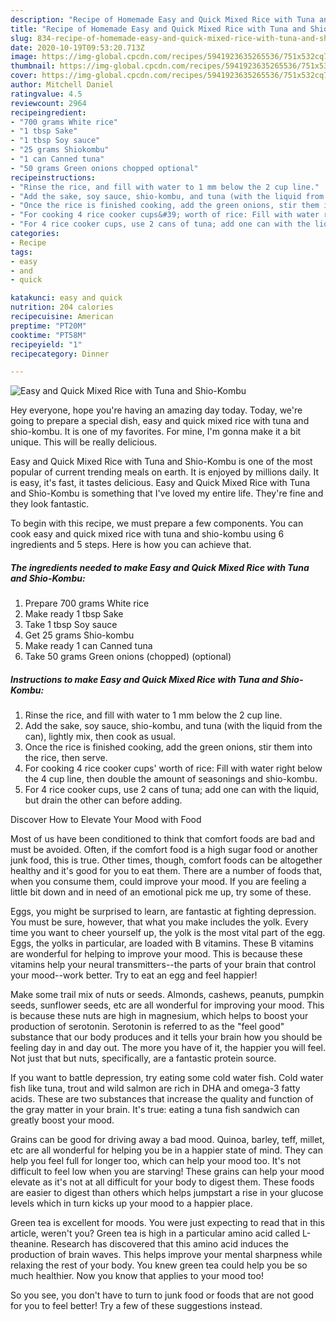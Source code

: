 ```yaml
---
description: "Recipe of Homemade Easy and Quick Mixed Rice with Tuna and Shio-Kombu"
title: "Recipe of Homemade Easy and Quick Mixed Rice with Tuna and Shio-Kombu"
slug: 834-recipe-of-homemade-easy-and-quick-mixed-rice-with-tuna-and-shio-kombu
date: 2020-10-19T09:53:20.713Z
image: https://img-global.cpcdn.com/recipes/5941923635265536/751x532cq70/easy-and-quick-mixed-rice-with-tuna-and-shio-kombu-recipe-main-photo.jpg
thumbnail: https://img-global.cpcdn.com/recipes/5941923635265536/751x532cq70/easy-and-quick-mixed-rice-with-tuna-and-shio-kombu-recipe-main-photo.jpg
cover: https://img-global.cpcdn.com/recipes/5941923635265536/751x532cq70/easy-and-quick-mixed-rice-with-tuna-and-shio-kombu-recipe-main-photo.jpg
author: Mitchell Daniel
ratingvalue: 4.5
reviewcount: 2964
recipeingredient:
- "700 grams White rice"
- "1 tbsp Sake"
- "1 tbsp Soy sauce"
- "25 grams Shiokombu"
- "1 can Canned tuna"
- "50 grams Green onions chopped optional"
recipeinstructions:
- "Rinse the rice, and fill with water to 1 mm below the 2 cup line."
- "Add the sake, soy sauce, shio-kombu, and tuna (with the liquid from the can), lightly mix, then cook as usual."
- "Once the rice is finished cooking, add the green onions, stir them into the rice, then serve."
- "For cooking 4 rice cooker cups&#39; worth of rice: Fill with water right below the 4 cup line, then double the amount of seasonings and shio-kombu."
- "For 4 rice cooker cups, use 2 cans of tuna; add one can with the liquid, but drain the other can before adding."
categories:
- Recipe
tags:
- easy
- and
- quick

katakunci: easy and quick 
nutrition: 204 calories
recipecuisine: American
preptime: "PT20M"
cooktime: "PT58M"
recipeyield: "1"
recipecategory: Dinner

---
```



![Easy and Quick Mixed Rice with Tuna and Shio-Kombu](https://img-global.cpcdn.com/recipes/5941923635265536/751x532cq70/easy-and-quick-mixed-rice-with-tuna-and-shio-kombu-recipe-main-photo.jpg)

Hey everyone, hope you're having an amazing day today. Today, we're going to prepare a special dish, easy and quick mixed rice with tuna and shio-kombu. It is one of my favorites. For mine, I'm gonna make it a bit unique. This will be really delicious.



Easy and Quick Mixed Rice with Tuna and Shio-Kombu is one of the most popular of current trending meals on earth. It is enjoyed by millions daily. It is easy, it's fast, it tastes delicious. Easy and Quick Mixed Rice with Tuna and Shio-Kombu is something that I've loved my entire life. They're fine and they look fantastic.


To begin with this recipe, we must prepare a few components. You can cook easy and quick mixed rice with tuna and shio-kombu using 6 ingredients and 5 steps. Here is how you can achieve that.

<!--inarticleads1-->

##### The ingredients needed to make Easy and Quick Mixed Rice with Tuna and Shio-Kombu:

1. Prepare 700 grams White rice
1. Make ready 1 tbsp Sake
1. Take 1 tbsp Soy sauce
1. Get 25 grams Shio-kombu
1. Make ready 1 can Canned tuna
1. Take 50 grams Green onions (chopped) (optional)




<!--inarticleads2-->

##### Instructions to make Easy and Quick Mixed Rice with Tuna and Shio-Kombu:

1. Rinse the rice, and fill with water to 1 mm below the 2 cup line.
1. Add the sake, soy sauce, shio-kombu, and tuna (with the liquid from the can), lightly mix, then cook as usual.
1. Once the rice is finished cooking, add the green onions, stir them into the rice, then serve.
1. For cooking 4 rice cooker cups&#39; worth of rice: Fill with water right below the 4 cup line, then double the amount of seasonings and shio-kombu.
1. For 4 rice cooker cups, use 2 cans of tuna; add one can with the liquid, but drain the other can before adding.




Discover How to Elevate Your Mood with Food


Most of us have been conditioned to think that comfort foods are bad and must be avoided. Often, if the comfort food is a high sugar food or another junk food, this is true. Other times, though, comfort foods can be altogether healthy and it's good for you to eat them. There are a number of foods that, when you consume them, could improve your mood. If you are feeling a little bit down and in need of an emotional pick me up, try some of these.

Eggs, you might be surprised to learn, are fantastic at fighting depression. You must be sure, however, that what you make includes the yolk. Every time you want to cheer yourself up, the yolk is the most vital part of the egg. Eggs, the yolks in particular, are loaded with B vitamins. These B vitamins are wonderful for helping to improve your mood. This is because these vitamins help your neural transmitters--the parts of your brain that control your mood--work better. Try to eat an egg and feel happier!

Make some trail mix of nuts or seeds. Almonds, cashews, peanuts, pumpkin seeds, sunflower seeds, etc are all wonderful for improving your mood. This is because these nuts are high in magnesium, which helps to boost your production of serotonin. Serotonin is referred to as the "feel good" substance that our body produces and it tells your brain how you should be feeling day in and day out. The more you have of it, the happier you will feel. Not just that but nuts, specifically, are a fantastic protein source.

If you want to battle depression, try eating some cold water fish. Cold water fish like tuna, trout and wild salmon are rich in DHA and omega-3 fatty acids. These are two substances that increase the quality and function of the gray matter in your brain. It's true: eating a tuna fish sandwich can greatly boost your mood. 

Grains can be good for driving away a bad mood. Quinoa, barley, teff, millet, etc are all wonderful for helping you be in a happier state of mind. They can help you feel full for longer too, which can help your mood too. It's not difficult to feel low when you are starving! These grains can help your mood elevate as it's not at all difficult for your body to digest them. These foods are easier to digest than others which helps jumpstart a rise in your glucose levels which in turn kicks up your mood to a happier place.

Green tea is excellent for moods. You were just expecting to read that in this article, weren't you? Green tea is high in a particular amino acid called L-theanine. Research has discovered that this amino acid induces the production of brain waves. This helps improve your mental sharpness while relaxing the rest of your body. You knew green tea could help you be so much healthier. Now you know that applies to your mood too!

So you see, you don't have to turn to junk food or foods that are not good for you to feel better! Try  a few  of  these  suggestions  instead.

